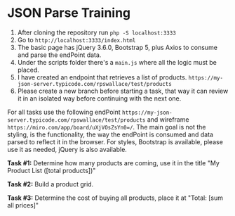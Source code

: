 # JSON Parse Training

1. After cloning the repository run `php -S localhost:3333`
2. Go to `http://localhost:3333/index.html`
3. The basic page has jQuery 3.6.0, Bootstrap 5, plus Axios to consume and parse the endPoint data.
4. Under the scripts folder there's a `main.js` where all the logic must be placed.
5. I have created an endpoint that retrieves a list of products. `https://my-json-server.typicode.com/rpswallace/test/products`
6. Please create a new branch before starting a task, that way it can review it in an isolated way before continuing with the next one.

For all tasks use the following endPoint `https://my-json-server.typicode.com/rpswallace/test/products` and wireframe `https://miro.com/app/board/uXjVOsZsYn0=/`. The main goal is not the styling, is the functionality, the way the endPoint is consumed and data parsed to reflect it in the browser. For styles, Bootstrap is available, please use it as needed, jQuery is also available.

**Task #1:** Determine how many products are coming, use it in the title "My Product List ([total products])"

**Task #2:** Build a product grid. 

**Task #3:** Determine the cost of buying all products, place it at "Total: [sum all prices]"
